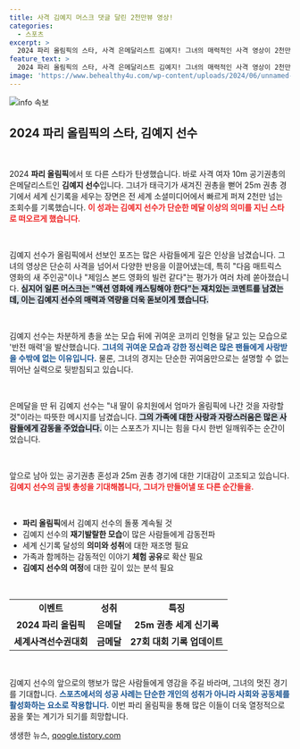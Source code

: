 ```yaml
---
title: 사격 김예지 머스크 댓글 달린 2천만뷰 영상!
categories:
  - 스포츠
excerpt: >
  2024 파리 올림픽의 스타, 사격 은메달리스트 김예지! 그녀의 매력적인 사격 영상이 2천만 조회수를 기록하며 화제. 일론 머스크까지 극찬한 그녀의 화려한 순간을 놓치지 마세요!
feature_text: >
  2024 파리 올림픽의 스타, 사격 은메달리스트 김예지! 그녀의 매력적인 사격 영상이 2천만 조회수를 기록하며 화제. 일론 머스크까지 극찬한 그녀의 화려한 순간을 놓치지 마세요!
image: 'https://www.behealthy4u.com/wp-content/uploads/2024/06/unnamed-file.png'
---
```


<p><img src="https://www.behealthy4u.com/wp-content/uploads/2024/06/unnamed-file.png" alt="info 속보" /></p>

<h2 data-ke-size="size26">2024 파리 올림픽의 스타, 김예지 선수</h2>

<p data-ke-size="size16">&nbsp;</p>

<p>2024 <b>파리 올림픽</b>에서 또 다른 스타가 탄생했습니다. 바로 사격 여자 10m 공기권총의 은메달리스트인 <b>김예지 선수</b>입니다. 그녀가 태극기가 새겨진 권총을 뻗어 25m 권총 경기에서 세계 신기록을 세우는 장면은 전 세계 소셜미디어에서 빠르게 퍼져 2천만 넘는 조회수를 기록했습니다. <b><span style="color: #ee2323;">이 성과는 김예지 선수가 단순한 메달 이상의 의미를 지닌 스타로 떠오르게 했습니다.</span></b> </p>

<p data-ke-size="size16">&nbsp;</p>

<p>김예지 선수가 올림픽에서 선보인 포즈는 많은 사람들에게 깊은 인상을 남겼습니다. 그녀의 영상은 단순히 사격을 넘어서 다양한 반응을 이끌어냈는데, 특히 "다음 매트릭스 영화의 새 주인공"이나 "제임스 본드 영화의 빌런 같다"는 평가가 여러 차례 쏟아졌습니다. <b><span style="background-color: #21538527;">심지어 일론 머스크는 "액션 영화에 캐스팅해야 한다"는 재치있는 코멘트를 남겼는데, 이는 김예지 선수의 매력과 역량을 더욱 돋보이게 했습니다.</span></b></p>

<p data-ke-size="size16">&nbsp;</p>

<p>김예지 선수는 차분하게 총을 쏘는 모습 뒤에 귀여운 코끼리 인형을 달고 있는 모습으로 '반전 매력'을 발산했습니다. <b><span style="color: #1a5490;">그녀의 귀여운 모습과 강한 정신력은 많은 팬들에게 사랑받을 수밖에 없는 이유입니다.</span></b> 물론, 그녀의 경지는 단순한 귀여움만으로는 설명할 수 없는 뛰어난 실력으로 뒷받침되고 있습니다. </p>

<p data-ke-size="size16">&nbsp;</p>

<p>은메달을 딴 뒤 김예지 선수는 "내 딸이 유치원에서 엄마가 올림픽에 나간 것을 자랑할 것"이라는 따뜻한 메시지를 남겼습니다. <b><span style="background-color: #21538527;">그의 가족에 대한 사랑과 자랑스러움은 많은 사람들에게 감동을 주었습니다.</span></b> 이는 스포츠가 지니는 힘을 다시 한번 일깨워주는 순간이었습니다.</p>

<p data-ke-size="size16">&nbsp;</p>

<p>앞으로 남아 있는 공기권총 혼성과 25m 권총 경기에 대한 기대감이 고조되고 있습니다. <b><span style="color: #ee2323;">김예지 선수의 금빛 총성을 기대해봅니다, 그녀가 만들어낼 또 다른 순간들을.</span></b> </p>

<p data-ke-size="size16">&nbsp;</p>

<ul>
    <li><b>파리 올림픽</b>에서 김예지 선수의 돌풍 계속될 것</li>
    <li>김예지 선수의 <b>재기발랄한 모습</b>이 많은 사람들에게 감동전파</li>
    <li>세계 신기록 달성의 <b>의미와 성취</b>에 대한 재조명 필요</li>
    <li>가족과 함께하는 감동적인 이야기 <b>체험 공유</b>로 확산 필요</li>
    <li><b>김예지 선수의 여정</b>에 대한 깊이 있는 분석 필요</li>
</ul>

<p data-ke-size="size16">&nbsp;</p>

<table style="width: 100%; border-collapse: collapse;">
    <tr>
        <td style="text-align: center; height: 17px;"><b>이벤트</b></td>
        <td style="text-align: center; height: 17px;"><b>성취</b></td>
        <td style="text-align: center; height: 17px;"><b>특징</b></td>
    </tr>
    <tr>
        <td style="text-align: center; height: 17px;"><b>2024 파리 올림픽</b></td>
        <td style="text-align: center; height: 17px;"><b>은메달</b></td>
        <td style="text-align: center; height: 17px;"><b>25m 권총 세계 신기록</b></td>
    </tr>
    <tr>
        <td style="text-align: center; height: 17px;"><b>세계사격선수권대회</b></td>
        <td style="text-align: center; height: 17px;"><b>금메달</b></td>
        <td style="text-align: center; height: 17px;"><b>27회 대회 기록 업데이트</b></td>
    </tr>
</table>

<p data-ke-size="size16">&nbsp;</p>

<p>김예지 선수의 앞으로의 행보가 많은 사람들에게 영감을 주길 바라며, 그녀의 멋진 경기를 기대합니다. <b><span style="color: #1a5490;">스포츠에서의 성공 사례는 단순한 개인의 성취가 아니라 사회와 공동체를 활성화하는 요소로 작용합니다.</span></b> 이번 파리 올림픽을 통해 많은 이들이 더욱 열정적으로 꿈을 쫓는 계기가 되기를 희망합니다.</p>
생생한 뉴스, <a href="https://qoogle.tistory.com" rel="dofollow">qoogle.tistory.com</a>


